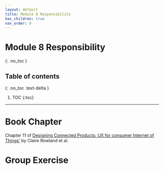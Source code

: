 ```yaml
---
layout: default
title: Module 8 Responsibility
has_children: true
nav_order: 8
---
```


# Module 8 Responsibility
{: .no_toc }

## Table of contents
{: .no_toc .text-delta }

1. TOC
{:toc}

---

# Book Chapter

Chapter 11 of <a href="https://tudelft.on.worldcat.org/search?queryString=designing+connected+products#/oclc/909772560">Designing Connected Products: UX for consumer Internet of Things'</a>&nbsp;by Claire Rowland et al.

# Group Exercise